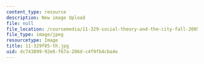 ```yaml
---
content_type: resource
description: New image Upload
file: null
file_location: /coursemedia/11-329-social-theory-and-the-city-fall-2005/dc74389992e6f67a286dc4f9fb4cba4e_11-329f05-th.jpg
file_type: image/jpeg
resourcetype: Image
title: 11-329f05-th.jpg
uid: dc743899-92e6-f67a-286d-c4f9fb4cba4e
---
```

